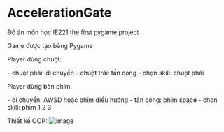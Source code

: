 # AccelerationGate
Đồ án môn học IE221
the first pygame project

Game được tạo bằng Pygame
<p>Player dùng chuột:</p>
 - chuột phải: di chuyển
 - chuột trái: tấn công
 - chọn skill: chuột phải
<p>Player dùng bàn phím</p> 
- di chuyển: AWSD hoặc phím điều hướng
- tấn công: phím space
- chọn skill: phím 1 2 3

Thiết kế OOP:
![image](https://github.com/KTruong9303/IE221_AccelerationGate/assets/91974329/8a975b0e-46bd-42a0-becc-b593a1241977)
